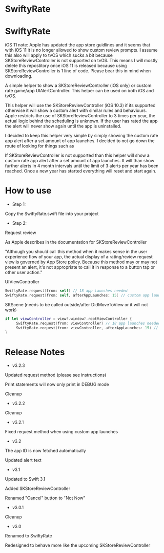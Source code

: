 # SwiftyRate

# SwiftyRate

iOS 11 note: Apple has updated the app store guidlines and it seems that with iOS 11 it is no longer allowed to show custom review prompts. I assume this also will apply to tvOS which sucks a bit because SKStoreReviewController is not supported on tvOS. This means I will mostly delete this repostitory once iOS 11 is released because using SKStoreReviewController is 1 line of code. Please bear this in mind when downloading.


A simple helper to show a SKStoreReviewController (iOS only) or custom rate game/app UIAlertController. This helper can be used on both iOS and tvOS.

This helper will use the SKStoreReviewController (iOS 10.3) if its supported otherwise it will show a custom alert with similar rules and behaviours. Apple restricts the use of SKStoreReviewController to 3 times per year, the actual logic behind the scheduling is unknown. If the user has rated the app the alert will never show again until the app is uninstalled.

I decided to keep this helper very simple by simply showing the custom rate app alert after a set amount of app launches. I decided to not go down the route of looking for things such as  

If SKStoreReviewController is not supported than this helper will show a custom rate app alert after a set amount of app launches. It will than show further alerts in 4 month intervals until the limit of 3 alerts per year has been reached. Once a new year has started everything will reset and start again.

# How to use

- Step 1: 

Copy the SwiftyRate.swift file into your project

- Step 2:

Request review

As Apple describes in the documentation for SKStoreReviewController 

"Although you should call this method when it makes sense in the user experience flow of your app, the actual display of a rating/review request view is governed by App Store policy. Because this method may or may not present an alert, it's not appropriate to call it in response to a button tap or other user action."

UIViewController
```swift
SwiftyRate.request(from: self) // 18 app launches needed
SwiftyRate.request(from: self, afterAppLaunches: 15) // custom app launches
```

SKScene (needs to be called outside/after DidMoveToView or it will not work)
```swift
if let viewController = view?.window?.rootViewController {
     SwiftyRate.request(from: viewController) // 18 app launches needed
     SwiftyRate.request(from: viewController, afterAppLaunches: 15) // custom app launches
}
```

# Release Notes

- v3.2.3

Updated request method (please see instructions)

Print statements will now only print in DEBUG mode

Cleanup

- v3.2.2

Cleanup

- v3.2.1

Fixed request method when using custom app launches

- v3.2

The app ID is now fetched automatically 

Updated alert text

- v3.1

Updated to Swift 3.1

Added SKStoreReviewController

Renamed "Cancel" button to "Not Now"

- v3.0.1

Cleanup

- v3.0

Renamed to SwiftyRate

Redesigned to behave more like the upcoming SKStoreReviewController
